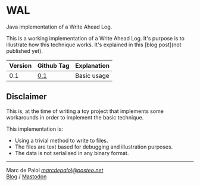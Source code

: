 # WAL 
Java implementation of a Write Ahead Log.

This is a working implementation of a Write Ahead Log. It's purpose is to illustrate how this technique works. 
It's explained in this [blog post](not published yet).

| Version | Github Tag | Explanation |
|---------|------------|-------------|
| 0.1     | [0.1]()    | Basic usage |

## Disclaimer
This is, at the time of writing a toy project that implements some workarounds in order to implement
the basic technique. 

This implementation is: 
* Using a trivial method to write to files. 
* The files are text based for debugging and illustration purposes. 
* The data is not serialised in any binary format.

----
Marc de Palol _<marcdepalol@posteo.net>_  
[Blog](https://surviving-software-architecture.ghost.io) / [Mastodon](discuss.systems/@mdepalol)